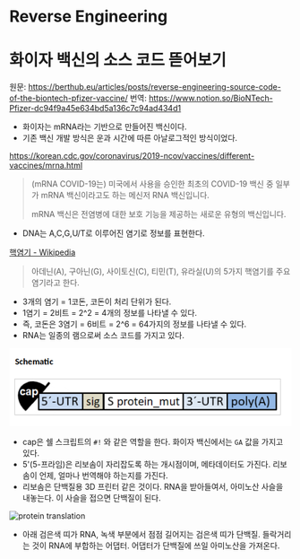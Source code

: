 # Reverse Engineering

# 화이자 백신의 소스 코드 뜯어보기 

원문: https://berthub.eu/articles/posts/reverse-engineering-source-code-of-the-biontech-pfizer-vaccine/
번역: https://www.notion.so/BioNTech-Pfizer-dc94f9a45e634bd5a136c7c94ad434d1

- 화이자는 mRNA라는 기반으로 만들어진 백신이다.
- 기존 백신 개발 방식은 운과 시간에 따른 아날로그적인 방식이었다.

https://korean.cdc.gov/coronavirus/2019-ncov/vaccines/different-vaccines/mrna.html

> (mRNA COVID-19는) 미국에서 사용을 승인한 최초의 COVID-19 백신 중 일부가 mRNA 백신이라고도 하는 메신저 RNA 백신입니다.
>
> mRNA 백신은 전염병에 대한 보호 기능을 제공하는 새로운 유형의 백신입니다.

- DNA는 A,C,G,U/T로 이루어진 염기로 정보를 표현한다.

[핵염기 - Wikipedia](https://ko.wikipedia.org/wiki/%ED%95%B5%EC%97%BC%EA%B8%B0)

> 아데닌(A), 구아닌(G), 사이토신(C), 티민(T), 유라실(U)의 5가지 핵염기를 주요 염기라고 한다.

- 3개의 염기 = 1코돈, 코돈이 처리 단위가 된다.
- 1염기 = 2비트 = 2^2 = 4개의 정보를 나타낼 수 있다.
- 즉, 코돈은 3염기 = 6비트 = 2^6 = 64가지의 정보를 나타낼 수 있다.
- RNA는 일종의 램으로써 소스 코드를 가지고 있다.

![vaccine toc](../$images/vaccine-toc.png)

- cap은 쉘 스크립트의 `#!` 와 같은 역할을 한다. 화이자 백신에서는 `GA` 값을 가지고 있다.
- 5'(5-프라임)은 리보솜이 자리잡도록 하는 개시점이며, 메타데이터도 가진다. 리보솜이 언제, 얼마나 번역해야 하는지를 가진다.
- 리보솜은 단백질용 3D 프린터 같은 것이다. RNA을 받아들여서, 아미노산 사슬을 내놓는다. 이 사슬을 접으면 단백질이 된다.

![protein translation](../$images/protein-translation.gif)

- 아래 검은색 띠가 RNA, 녹색 부분에서 점점 길어지는 검은색 띠가 단백질. 들락거리는 것이 RNA에 부합하는 어댑터. 어댑터가 단백질에 쓰일 아미노산을 가져온다.
